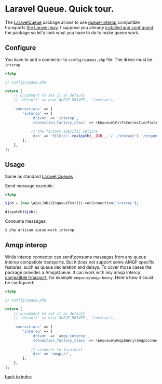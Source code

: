 # Laravel Queue. Quick tour.

The [LaravelQueue](https://github.com/php-enqueue/laravel-queue) package allows to use [queue-interop](https://github.com/queue-interop/queue-interop) compatible transports [the Laravel way](https://laravel.com/docs/5.4/queues).
I suppose you already [installed and configured](quick_tour.md) the package so let's look what you have to do to make queue work.  

## Configure

You have to add a connector to `config/queues.php` file. The driver must be `interop`.

```php
<?php

// config/queue.php

return [
    // uncomment to set it as default
    // 'default' => env('QUEUE_DRIVER', 'interop'),
    
    'connections' => [
        'interop' => [
            'driver' => 'interop',
            'connection_factory_class' => \Enqueue\Fs\FsConnectionFactory::class,
            
            // the factory specific options
            'dsn' => 'file://'.realpath(__DIR__.'/../storage').'/enqueue',
        ],
    ],
];
```

## Usage

Same as standard [Laravel Queues](https://laravel.com/docs/5.4/queues)

Send message example:

```php
<?php

$job = (new \App\Jobs\EnqueueTest())->onConnection('interop');

dispatch($job);
```

Consume messages:

```bash
$ php artisan queue:work interop
```

## Amqp interop

While interop connector can send\consume messages from any queue interop compatible transports. 
But it does not support some AMQP specific features, such as queue declaration and delays. 
To cover those cases the package provides a AmqpQueue. It can work with any amqp interop [compatible trnasport](https://github.com/queue-interop/queue-interop#compatible-projects-1), for example `enqueue/amqp-bunny`. 
Here's how it could be configured:

```php
<?php

// config/queue.php

return [
    // uncomment to set it as default
    // 'default' => env('QUEUE_DRIVER', 'interop'),
    
    'connections' => [
        'interop' => [
            'driver' => 'amqp_interop',
            'connection_factory_class' => \Enqueue\AmqpBunny\AmqpConnectionFactory::class,
            
            // connects to localhost
            'dsn' => 'amqp://',
        ],
    ],
];
```

[back to index](../index.md)
